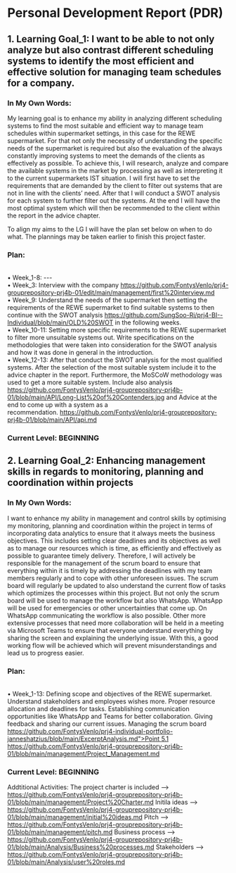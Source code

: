 # Personal Development Report (PDR)

## 1. Learning Goal_1: I want to be able to not only analyze but also contrast different scheduling systems to identify the most efficient and effective solution for managing team schedules for a company.

### In My Own Words: 
My learning goal is to enhance my ability in analyzing different scheduling systems to find the most suitable and efficient way to manage team schedules within supermarket settings, in this case for the REWE supermarket. For that not only the necessity of understanding the specific needs of the supermarket is required but also the evaluation of the always constantly improving systems to meet the demands of the clients as effectively as possible.
To achieve this, I will research, analyze and compare the available systems in the market by processing as well as interpreting it to the current supermarkets IST situation.
I will first have to set the requirements that are demanded by the client to filter out systems that are not in line with the clients’ need. After that I will conduct a SWOT analysis for each system to further filter out the systems.
At the end I will have the most optimal system which will then be recommended to the client within the report in the advice chapter.

To align my aims to the LG I will have the plan set below on when to do what. The plannings may be taken earlier to finish this project faster. 

### Plan: 
<br> • Week_1-8: ---
<br> • Week_3: Interview with the company https://github.com/FontysVenlo/prj4-grouprepository-prj4b-01/edit/main/management/first%20interview.md</a> 
<br> • Week_9: Understand the needs of the supermarket then setting the requirements of the REWE 
                    supermarket to find suitable systems to then continue with the SWOT analysis https://github.com/SungSoo-Ri/prj4-BI--Individual/blob/main/OLD%20SWOT </a> in the 
                    following weeks. 
<br> • Week_10-11: Setting more specific requirements to the REWE supermarket to filter more 
                            unsuitable systems out. Write specifications on the methodologies that were taken 
                            into consideration for the SWOT analysis and how it was done in general in the 
                            introduction. 
<br> • Week_12-13: After that conduct the SWOT analysis for the most qualified systems. After the 
                            selection of the most suitable system include it to the advice chapter in the report.
                            Furthermore, the MoSCoW methodology was used to get a more suitable system. Include also analysis https://github.com/FontysVenlo/prj4-grouprepository-prj4b-01/blob/main/API/Long-List%20of%20Contenders.jpg </a> and Advice at the end to come up with a system as a     
                            recommendation. https://github.com/FontysVenlo/prj4-grouprepository-prj4b-01/blob/main/API/api.md </a> 
                            

### Current Level: BEGINNING


## 2. Learning Goal_2: Enhancing management skills in regards to monitoring, planning and coordination within projects

### In My Own Words: 
I want to enhance my ability in management and control skills by optimising my monitoring, planning and coordination within the project in terms of incorporating data analytics to ensure that it always meets the business objectives.
This includes setting clear deadlines and its objectives as well as to manage our resources which is time, as efficiently and effectively as possible to guarantee timely delivery.
Therefore, I will actively be responsible for the management of the scrum board to ensure that everything within it is timely by addressing the deadlines with my team members regularly and to cope with other unforeseen issues. 
The scrum board will regularly be updated to also understand the current flow of tasks which optimizes the processes within this project. But not only the scrum board will be used to manage the workflow but also WhatsApp. 
WhatsApp will be used for emergencies or other uncertainties that come up. On WhatsApp communicating the workflow is also possible. 
Other more extensive processes that need more collaboration will be held in a meeting via Microsoft Teams to ensure that everyone understand everything by sharing the screen and explaining the underlying issue. 
With this, a good working flow will be achieved which will prevent misunderstandings and lead us to progress easier.

### Plan: 
<br> • Week_1-13: Defining scope and objectives of the REWE supermarket. Understand stakeholders and employees wishes more. Proper resource allocation and deadlines for tasks. 
Establishing communication opportunities like WhatsApp and Teams for better collaboration. Giving feedback and sharing our current issues. Managing the scrum board [https://github.com/FontysVenlo/prj4-individual-portfolio-janneshatzius/blob/main/ExcerptAnalysis.md">Point 5.1](https://github.com/orgs/FontysVenlo/projects/352/views/1)</a>
https://github.com/FontysVenlo/prj4-grouprepository-prj4b-01/blob/main/management/Project_Management.md </a>

### Current Level: BEGINNING




Addtitional Activities:
The project charter is included --> https://github.com/FontysVenlo/prj4-grouprepository-prj4b-01/blob/main/management/Project%20Charter.md</a> 
Initila ideas --> https://github.com/FontysVenlo/prj4-grouprepository-prj4b-01/blob/main/management/initial%20ideas.md
Pitch --> https://github.com/FontysVenlo/prj4-grouprepository-prj4b-01/blob/main/management/pitch.md
Business process --> https://github.com/FontysVenlo/prj4-grouprepository-prj4b-01/blob/main/Analysis/Business%20processes.md
Stakeholders --> https://github.com/FontysVenlo/prj4-grouprepository-prj4b-01/blob/main/Analysis/user%20roles.md
